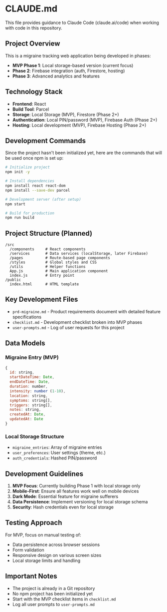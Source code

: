 # CLAUDE.md

This file provides guidance to Claude Code (claude.ai/code) when working with code in this repository.

## Project Overview

This is a migraine tracking web application being developed in phases:
- **MVP Phase 1**: Local storage-based version (current focus)
- **Phase 2**: Firebase integration (auth, Firestore, hosting)
- **Phase 3**: Advanced analytics and features

## Technology Stack

- **Frontend**: React
- **Build Tool**: Parcel
- **Storage**: Local Storage (MVP), Firestore (Phase 2+)
- **Authentication**: Local PIN/password (MVP), Firebase Auth (Phase 2+)
- **Hosting**: Local development (MVP), Firebase Hosting (Phase 2+)

## Development Commands

Since the project hasn't been initialized yet, here are the commands that will be used once npm is set up:

```bash
# Initialize project
npm init -y

# Install dependencies
npm install react react-dom
npm install --save-dev parcel

# Development server (after setup)
npm start

# Build for production
npm run build
```

## Project Structure (Planned)

```
/src
  /components     # React components
  /services       # Data services (localStorage, later Firebase)
  /pages          # Route-based page components
  /styles         # Global styles and CSS
  /utils          # Helper functions
  App.js          # Main application component
  index.js        # Entry point
/public
  index.html      # HTML template
```

## Key Development Files

- `prd-migraine.md` - Product requirements document with detailed feature specifications
- `checklist.md` - Development checklist broken into MVP phases
- `user-prompts.md` - Log of user requests for this project

## Data Models

### Migraine Entry (MVP)
```javascript
{
  id: string,
  startDateTime: Date,
  endDateTime: Date,
  duration: number,
  intensity: number (1-10),
  location: string,
  symptoms: string[],
  triggers: string[],
  notes: string,
  createdAt: Date,
  updatedAt: Date
}
```

### Local Storage Structure
- `migraine_entries`: Array of migraine entries
- `user_preferences`: User settings (theme, etc.)
- `auth_credentials`: Hashed PIN/password

## Development Guidelines

1. **MVP Focus**: Currently building Phase 1 with local storage only
2. **Mobile-First**: Ensure all features work well on mobile devices
3. **Dark Mode**: Essential feature for migraine sufferers
4. **Data Persistence**: Implement versioning for local storage schema
5. **Security**: Hash credentials even for local storage

## Testing Approach

For MVP, focus on manual testing of:
- Data persistence across browser sessions
- Form validation
- Responsive design on various screen sizes
- Local storage limits and handling

## Important Notes

- The project is already in a Git repository
- No npm project has been initialized yet
- Start with the MVP checklist items in `checklist.md`
- Log all user prompts to `user-prompts.md`